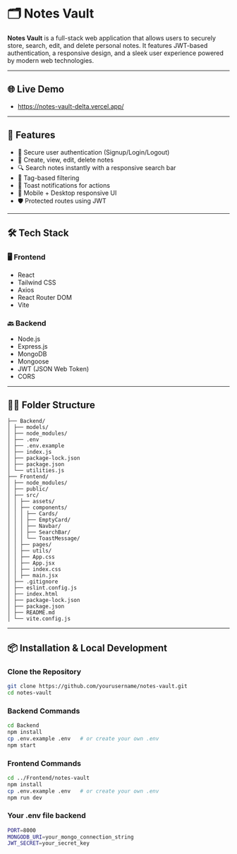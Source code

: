 # 🗂️ Notes Vault

**Notes Vault** is a full-stack web application that allows users to securely store, search, edit, and delete personal notes. It features JWT-based authentication, a responsive design, and a sleek user experience powered by modern web technologies.

---

## 🌐 Live Demo
- https://notes-vault-delta.vercel.app/


---

## 🚀 Features

- 🔐 Secure user authentication (Signup/Login/Logout)
- 📝 Create, view, edit, delete notes
- 🔍 Search notes instantly with a responsive search bar
- 🧾 Tag-based filtering
- 🔔 Toast notifications for actions
- 📱 Mobile + Desktop responsive UI
- 🛡️ Protected routes using JWT

---

## 🛠️ Tech Stack

### 🖥️ Frontend
- React
- Tailwind CSS
- Axios
- React Router DOM
- Vite

### 🔙 Backend
- Node.js
- Express.js
- MongoDB
- Mongoose
- JWT (JSON Web Token)
- CORS

---

## 🧑‍💻 Folder Structure

```Notes-Vault/
├── Backend/
│ ├── models/
│ ├── node_modules/
│ ├── .env
│ ├── .env.example
│ ├── index.js
│ ├── package-lock.json
│ ├── package.json
│ └── utilities.js
├── Frontend/
│ ├── node_modules/
│ ├── public/
│ ├── src/
│ │ ├── assets/
│ │ ├── components/
│ │ │ ├── Cards/
│ │ │ ├── EmptyCard/
│ │ │ ├── Navbar/
│ │ │ ├── SearchBar/
│ │ │ └── ToastMessage/
│ │ ├── pages/
│ │ ├── utils/
│ │ ├── App.css
│ │ ├── App.jsx
│ │ ├── index.css
│ │ ├── main.jsx
│ ├── .gitignore
│ ├── eslint.config.js
│ ├── index.html
│ ├── package-lock.json
│ ├── package.json
│ ├── README.md
│ └── vite.config.js
```


---

## 📦 Installation & Local Development

### Clone the Repository

```bash
git clone https://github.com/yourusername/notes-vault.git
cd notes-vault
```

### Backend Commands
```bash
cd Backend
npm install
cp .env.example .env   # or create your own .env
npm start
```

### Frontend Commands
```bash
cd ../Frontend/notes-vault
npm install
cp .env.example .env   # or create your own .env
npm run dev
```

### Your .env file backend
```bash
PORT=8000
MONGODB_URI=your_mongo_connection_string
JWT_SECRET=your_secret_key
```





